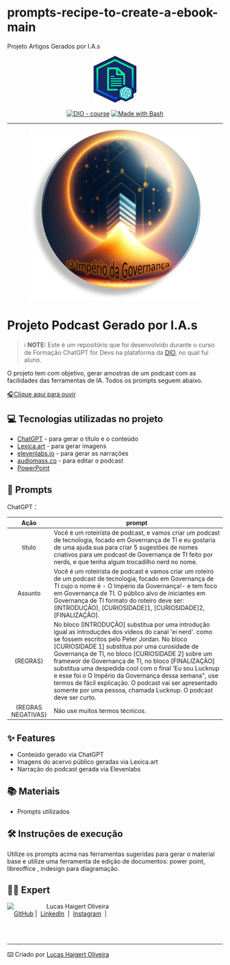 # prompts-recipe-to-create-a-ebook-main
Projeto Artigos Gerados por I.A.s

<p align="center"> 
    <img src="https://github.com/tilucasoliveira/prompts-for-podcast-generate-by-ia/blob/main/assets/banner.png" width="100" />
</p>


<p align="center">
<a href="https://dio.me/"><img src="https://img.shields.io/badge/DIO-Course-28DA77?logo=youtube" alt="DIO - course"></a>
<a href="https://www.gnu.org/software/bash/" title="Go to Bash homepage"><img src="https://img.shields.io/badge/Prompt-Project-blue?logo=gnu-bash&amp;logoColor=white" alt="Made with Bash"></a></p>

-------


<p align="center">
<img src="https://github.com/tilucasoliveira/prompts-for-podcast-generate-by-ia/blob/main/assets/podcapa2.png" width="400" />
</p>

# Projeto Podcast Gerado por I.A.s


 > ℹ️ **NOTE:** Este é um repositório que foi desenvolvido durante o curso de Formação ChatGPT for Devs na plataforma da [DIO](https://dio.me), no qual fui aluno.

O projeto tem com objetivo, gerar amostras de um podcast com as facilidades das ferramentas de IA. Todos os prompts seguem abaixo.

<a href="https://github.com/tilucasoliveira/prompts-for-podcast-generate-by-ia/blob/main/output/podcast_editado.mp3" title="Listen Now"> 🎧Clique aqui para ouvir</a>

## 💻 Tecnologias utilizadas no projeto

- [ChatGPT](https://chat.openai.com/) - para gerar o título e o conteúdo 
- [Lexica.art](https://lexica.art/) - para gerar imagens
- [elevenlabs.io](https://elevenlabs.io/) - para gerar as narrações
- [audiomass.co](https://audiomass.co/) - para editar o podcast
- [PowerPoint](https://www.microsoft.com/en/microsoft-365/powerpoint)

## 🧠 Prompts


ChatGPT：

|   Ação   | prompt                                                                                                                                                                                                                                                                         |
| :------: | ------------------------------------------------------------------------------------------------------------------------------------------------------------------------------------------------------------------------------------------------------------------------------ |
|  título  | Você é um roteirista de podcast, e vamos criar um podcast de tecnologia, focado em Governança de TI e eu gostaria de uma ajuda sua para criar 5 sugestões de nomes criativos para um podcast de Governança de TI feito por nerds, e que tenha algum trocadilho nerd no nome.                                                    |
| Assunto | Você é um roteirista de podcast e vamos criar um roteiro de um podcast de tecnologia, focado em Governança de TI cujo o nome é - O Império da Governança!- e tem foco em Governança de TI. O público alvo de iniciantes em Governança de TI formato do roteiro deve ser: (INTRODUÇÃO), [CURIOSIDADE]1, [CURIOSIDADE]2, [FINALIZAÇÃO]. 
| {REGRAS} | No bloco [INTRODUÇÃO] substitua por uma introdução igual as introduçdes dos videos do canal 'ei nerd'. como se fossem escritos pelo Peter Jordan. No bloco [CURIOSIDADE 1] substitua por uma curosidade de Governança de TI, no bloco [CURIOSIDADE 2] sobre um framewor de Governança de TI, no bloco [FINALIZAÇÃO] substitua uma despedida cool com o final 'Eu sou Lucknup e esse foi o O Império da Governança dessa semana", use termos de fácil explicação. O podcast vai ser apresentado somente por uma pessoa, chamada Lucknup. O podcast deve ser curto.                                            |
| {REGRAS NEGATIVAS} | Não use muitos termos técnicos.                                            |



## ✨ Features

- Conteúdo gerado via ChatGPT
- Imagens do acervo público geradas via Lexica.art
- Narração do podcast gerada via Elevenlabs

## 📚 Materiais

- Prompts utilizados

## 🛠️ Instruções de execução

Utilize os prompts acima nas ferramentas sugeridas para gerar o material base e utilize uma ferramenta de edição de documentos: power point, libreoffice , indesign para diagramação.

## 👨‍💻 Expert

<p>
    <img align=left margin=10 width=80 src="https://avatars.githubusercontent.com/u/8718560?v=4"/>
    <p>&nbsp&nbsp&nbspLucas Haigert Oliveira<br>
    &nbsp&nbsp&nbsp
    <a href="https://github.com/tilucasoliveira/">
    GitHub</a>&nbsp;|&nbsp;
    <a href="https://br.linkedin.com/in/lucas-haigert-oliveira">LinkedIn</a>
&nbsp;|&nbsp;
    <a href="https://www.instagram.com/lucknup/">
    Instagram</a>
&nbsp;|&nbsp;</p>
</p>
<br/><br/>
<p>

---

⌨️ Criado por [Lucas Haigert Oliveira](https://github.com/tilucasoliveira/)
